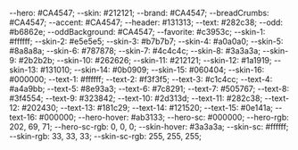 --hero: #CA4547;
--skin: #212121;
--brand: #CA4547;
--breadCrumbs: #CA4547;
--accent: #CA4547;
--header: #131313;
--text: #282c38;
--odd: #b6862e;
--oddBackground: #CA4547;
--favorite: #c3953c;
--skin-1: #ffffff;
--skin-2: #e5e5e5;
--skin-3: #b7b7b7;
--skin-4: #a0a0a0;
--skin-5: #8a8a8a;
--skin-6: #787878;
--skin-7: #4c4c4c;
--skin-8: #3a3a3a;
--skin-9: #2b2b2b;
--skin-10: #262626;
--skin-11: #212121;
--skin-12: #1a1919;
--skin-13: #131010;
--skin-14: #0b0909;
--skin-15: #060404;
--skin-16: #000000;
--text-1: #ffffff;
--text-2: #f3f3f5;
--text-3: #c1c4cc;
--text-4: #a4a9bb;
--text-5: #8e93a3;
--text-6: #7c8291;
--text-7: #505767;
--text-8: #3f4554;
--text-9: #323842;
--text-10: #2d313d;
--text-11: #282c38;
--text-12: #202430;
--text-13: #181c29;
--text-14: #121520;
--text-15: #0e141a;
--text-16: #000000;
--hero-hover: #ab3133;
--hero-sc: #000000;
--hero-rgb: 202, 69, 71;
--hero-sc-rgb: 0, 0, 0;
--skin-hover: #3a3a3a;
--skin-sc: #ffffff;
--skin-rgb: 33, 33, 33;
--skin-sc-rgb: 255, 255, 255;
